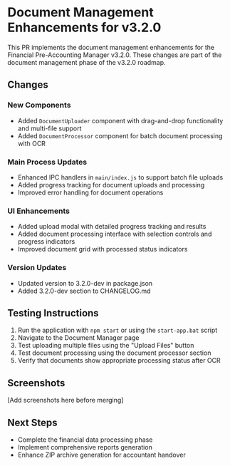 # Document Management Enhancements for v3.2.0

This PR implements the document management enhancements for the Financial Pre-Accounting Manager v3.2.0. These changes are part of the document management phase of the v3.2.0 roadmap.

## Changes

### New Components
- Added `DocumentUploader` component with drag-and-drop functionality and multi-file support
- Added `DocumentProcessor` component for batch document processing with OCR

### Main Process Updates
- Enhanced IPC handlers in `main/index.js` to support batch file uploads
- Added progress tracking for document uploads and processing
- Improved error handling for document operations

### UI Enhancements
- Added upload modal with detailed progress tracking and results
- Added document processing interface with selection controls and progress indicators
- Improved document grid with processed status indicators

### Version Updates
- Updated version to 3.2.0-dev in package.json
- Added 3.2.0-dev section to CHANGELOG.md

## Testing Instructions
1. Run the application with `npm start` or using the `start-app.bat` script
2. Navigate to the Document Manager page
3. Test uploading multiple files using the "Upload Files" button
4. Test document processing using the document processor section
5. Verify that documents show appropriate processing status after OCR

## Screenshots
[Add screenshots here before merging]

## Next Steps
- Complete the financial data processing phase
- Implement comprehensive reports generation
- Enhance ZIP archive generation for accountant handover
